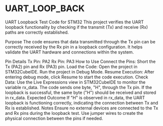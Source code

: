 # UART_LOOP_BACK

UART Loopback Test Code for STM32
This project verifies the UART loopback functionality by checking if the transmit (Tx) and receive (Rx) paths are correctly established.

Purpose
The code ensures that data transmitted through the Tx pin can be correctly received by the Rx pin in a loopback configuration. It helps validate the UART hardware and connections within the system.

Pin Details
Tx Pin: PA2
Rx Pin: PA3
How to Use
Connect the Pins:
Short the Tx (PA2) pin and Rx (PA3) pin.
Load the Code:
Open the project in STM32CubeIDE.
Run the project in Debug Mode.
Resume Execution:
After entering debug mode, click Resume to start the code execution.
Check Data:
Use the Live Expressions view in STM32CubeIDE to monitor the variable rx_data.
The code sends one byte, "H", through the Tx pin.
If the loopback is successful, the same byte ("H") should be received and stored in rx_data.
Expected Outcome
If "H" is observed in rx_data, the UART loopback is functioning correctly, indicating the connection between Tx and Rx is established.
Notes
Ensure no external devices are connected to the Tx and Rx pins during the loopback test.
Use jumper wires to create the physical connection between the pins if needed.
